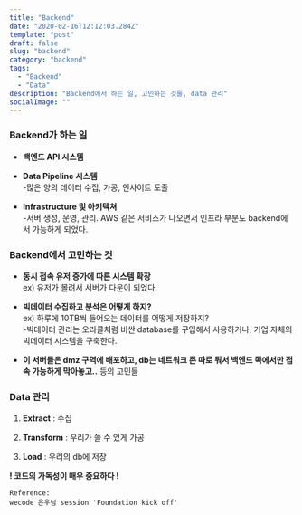```yaml
---
title: "Backend"
date: "2020-02-16T12:12:03.284Z"
template: "post"
draft: false
slug: "backend"
category: "backend"
tags:
  - "Backend"
  - "Data"
description: "Backend에서 하는 일, 고민하는 것들, data 관리"
socialImage: ""
---
```



### Backend가 하는 일

- **백엔드 API 시스템**
- **Data Pipeline 시스템**\
    -많은 양의 데이터 수집, 가공, 인사이트 도출

- **Infrastructure 및 아키텍쳐**\
    -서버 생성, 운영, 관리. AWS 같은 서비스가 나오면서 인프라 부분도 backend에서 가능하게 되었다.

### Backend에서 고민하는 것

- **동시 접속 유저 증가에 따른 시스템 확장**\
    ex) 유저가 몰려서 서버가 다운이 되었다.

- **빅데이터 수집하고 분석은 어떻게 하지?**\
    ex) 하루에 10TB씩 들어오는 데이터를 어떻게 저장하지?\
    -빅데이터 관리는 오라클처럼 비싼 database를 구입해서 사용하거나, 기업 자체의 빅데이터 시스템을 구축한다.

- **이 서버들은 dmz 구역에 배포하고, db는 네트워크 존 따로 둬서 백엔드 쪽에서만 접속 가능하게 막아놓고..** 등의 고민들

### Data 관리

1) **Extract** : 수집

2) **Transform** : 우리가 쓸 수 있게 가공

3) **Load** : 우리의 db에 저장

<p>

**! 코드의 가독성이 매우 중요하다 !**

```
Reference:
wecode 은우님 session 'Foundation kick off'
```